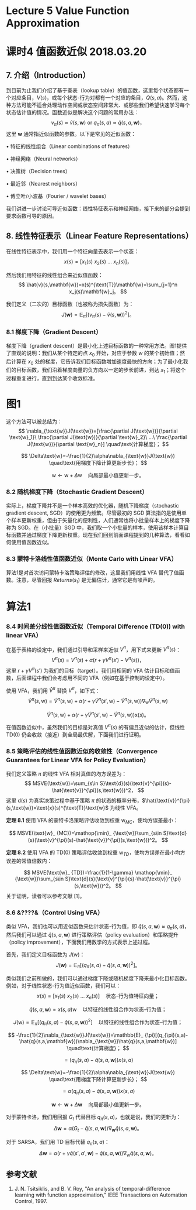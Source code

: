 # Lecture 5 Value Function Approximation

# 课时4 值函数近似 2018.03.20

## 7. 介绍（Introduction）

到目前为止我们介绍了基于查表（lookup table）的值函数，这里每个状态都有一个对应条目，$V(s)$，或每个状态-行为对都有一个对应的条目，$Q(s,a)$。然而，这种方法可能不适合处理动作空间或状态空间非常大、或那些我们希望快速学习每个状态估计值的情况。函数近似是解决这个问题的常用办法：
$$
v_{\pi}(s) \approx \hat{v}(s,\mathbf{w}) \text{ or } q_{\pi}(s,a) \approx \hat{q}(s,a,\mathbf{w})，
$$
这里 $\mathbf{w}$ 通常指近似函数的参数。以下是常见的近似函数：

$\bullet$ 特征的线性组合（Linear combinations of features）

$\bullet$ 神经网络（Neural networks）

$\bullet$ 决策树（Decision trees）

$\bullet$ 最近邻（Nearest neighbors）

$\bullet$ 傅立叶/小波基（Fourier / wavelet bases）

我们讲进一步讨论可导近似函数：线性特征表示和神经网络，接下来的部分会提到要求函数可导的原因。

## 8. 线性特征表示（Linear Feature Representations）

在线性特征表示中，我们用一个特征向量去表示一个状态：
$$
x(s)=[x_1(s)\ x_2(s)\ ...\ x_n(s)]，
$$

然后我们用特征的线性组合来近似值函数：
$$
\hat{v}(s,\mathbf{w})=x(s)^{\text{T}}\mathbf{w}=\sum_{j=1}^n x_j(s)\mathbf{w}_j。
$$

我们定义（二次的）目标函数（也被称为损失函数）为：
$$
J(\mathbf{w})=\mathbb{E}_ {\pi}[(v_{\pi}(s)-\hat{v}(s,\mathbf{w}))^2]。
$$

### 8.1 梯度下降（Gradient Descent）

梯度下降（gradient descent）是最小化上述目标函数的一种常用方法。图1提供了直观的说明：我们从某个特定的点 $x_0$ 开始，对应于参数 $w$ 的某个初始值；然后计算在 $x_0$ 处的梯度，它告诉我们目标函数增加速度最快的方向；为了最小化我们的目标函数，我们沿着梯度向量的负方向以一定的步长前进，到达 $x_1$；将这个过程重复进行，直到到达某个收敛标准。

# 图1

这个方法可以被总结为：
$$
\nabla_{\text{w}}J(\text{w})=[\frac{\partial J(\text{w})}{\partial \text{w}_1}\ \frac{\partial J(\text{w})}{\partial \text{w}_2}\ ...\ \frac{\partial J(\text{w})}{\partial \text{w}_n}] \quad\text{计算梯度}；
$$

$$
\Delta\text{w}=-\frac{1}{2}\alpha\nabla_{\text{w}}J(\text{w}) \quad\text{用梯度下降计算更新步长}；
$$

$$
\text{w} \leftarrow \text{w}+\Delta\text{w} \quad\text{向局部最小值更新一步}。
$$

### 8.2 随机梯度下降（Stochastic Gradient Descent）

实际上，梯度下降并不是一个样本高效的优化器，随机下降梯度（stochastic gradient descent, SGD）的使用更为频繁。尽管最初的 SGD 算法指的是使用单个样本更新权重，但由于矢量化的便利性，人们通常也将小批量样本上的梯度下降称为 SGD。在（小批量）SGD 中，我们取一个小批量的样本，使用该样本计算目标函数并通过梯度下降更新权重。现在我们回到前面课程提到的几种算法，看看如何使用值函数近似。

### 8.3 蒙特卡洛线性值函数近似（Monte Carlo with Linear VFA）

算法1是对首次访问蒙特卡洛策略评估的修改，这里我们用线性 VFA 替代了值函数。注意，尽管回报 $Returns(s_t)$ 是无偏估计，通常它是有噪声的。

# 算法1

### 8.4 时间差分线性值函数近似（Temporal Difference (TD(0)) with linear VFA）

在基于表格的设定中，我们通过引导和采样来近似 $V^{\pi}$，用下式来更新 $V^{\pi}(s)$：
$$
V^{\pi}(s)=V^{\pi}(s)+\alpha(r+\gamma V^{\pi}(s')-V^{\pi}(s))，
$$
这里 $r+\gamma V^{\pi}(s')$ 为我们的目标（target）。我们用相同的 VFA 估计目标和值函数，后面课程中我们会考虑用不同的 VFA（例如在基于控制的设定中）。

使用 VFA，我们用 $\hat{V}^{\pi}$ 替换 $V^{\pi}$，如下式：
$$
\hat{V}^{\pi}(s,\text{w})=\hat{V}^{\pi}(s,\text{w})+\alpha(r+\gamma \hat{V}^{\pi}(s',\text{w})-\hat{V}^{\pi}(s,\text{w}))\nabla_{\text{w}}\hat{V}^{\pi}(s,\text{w})
$$

$$
\hat{V}^{\pi}(s,\text{w})+\alpha(r+\gamma \hat{V}^{\pi}(s',\text{w})-\hat{V}^{\pi}(s,\text{w}))\text{x}(s)。
$$

在值函数近似中，虽然我们的目标是对真值 $V^{\pi}(s)$ 的有偏且近似的估计，但线性 TD($0$) 仍会收敛（接近）到全局最优解，下面我们进行证明。

### 8.5 策略评估的线性值函数近似的收敛性（Convergence Guarantees for Linear VFA for Policy Evaluation）

我们定义策略 $\pi$ 的线性 VFA 相对真值的均方误差为：
$$
MSVE(\text{w})=\sum_{s\in S}\text{d}(s)(\text{v}^{\pi}(s)-\hat{\text{v}}^{\pi}(s,\text{w}))^2，
$$
这里 $\text{d}(s)$ 为真实决策过程中基于策略 $\pi$ 的状态的概率分布，$\hat{\text{v}}^{\pi}(s,\text{w})=\text{x}(s)^{\text{T}}\text{w}$ 为线性 VFA。

**定理 8.1** 使用 VFA 的蒙特卡洛策略评估收敛到权重 $\text{w}_{MC}$，使均方误差最小：

$$
MSVE(\text{w}_ {MC})=\mathop{\min}_ {\text{w}}\sum_{s\in S}\text{d}(s)(\text{v}^{\pi}(s)-\hat{\text{v}}^{\pi}(s,\text{w}))^2。
$$

**定理 8.2** 使用 VFA 的 TD($0$) 策略评估收敛到权重 $\text{w}_{TD}$，使均方误差在最小均方误差的常值倍数内：

$$
MSVE(\text{w}_ {TD})=\frac{1}{1-\gamma} \mathop{\min}_ {\text{w}}\sum_{s\in S}\text{d}(s)(\text{v}^{\pi}(s)-\hat{\text{v}}^{\pi}(s,\text{w}))^2。
$$
关于证明，读者可以参考文献 [1]。

### 8.6 &????&（Control Using VFA）

类似 VFA，我们也可以用近似函数来估计状态-行为值，即 $\hat{q}(s,a,\mathbf{w}) \approx q_{\pi}(s,a)$，然后我们可以通过 $\hat{q}(s,a,\mathbf{w})$ 进行策略评估（policy evaluation）和策略提升（policy improvement），下面我们用数学的方式表示上述过程。

首先，我们定义目标函数为 $J(\text{w})$：
$$
J(\mathbf{w})=\mathbb{E}_ {\pi}[(q_{\pi}(s,a)-\hat{q}(s,a,\mathbf{w}))^2]。
$$

类似我们之前所做的，我们可以通过梯度下降或随机梯度下降来最小化目标函数。例如，对于线性状态-行为值近似函数，我们可以：
$$
x(s)=[x_1(s)\ x_2(s)\ ...\ x_n(s)] \quad\text{状态-行为值特征向量}；
$$

$$
\hat{q}(s,a,\mathbf{w})=x(s,a)\text{w} \quad\text{以特征的线性组合作为状态-行为值}；
$$

$$
J(\text{w})=\mathbb{E}_ {\pi}[(q_{\pi}(s,a)-\hat{q}(s,a,\mathbf{w}))^2] \quad\text{以特征的线性组合作为状态-行为值}；
$$

$$
-\frac{1}{2}\nabla_{\text{w}}J(\text{w})=\mathbb{E}_ {\pi}[(q_{\pi}(s,a)-\hat{q}(s,a,\mathbf{w}))\nabla_{\text{w}}\hat{q}(s,a,\mathbf{w})] \quad\text{计算梯度}；
$$

$$
=(q_{\pi}(s,a)-\hat{q}(s,a,\mathbf{w}))x(s,a)
$$

$$
\Delta\text{w}=-\frac{1}{2}\alpha\nabla_{\text{w}}J(\text{w}) \quad\text{用梯度下降计算更新步长}；
$$

$$
=\alpha(q_{\pi}(s,a)-\hat{q}(s,a,\mathbf{w}))x(s,a)
$$

$$
\mathbf{w} \leftarrow \mathbf{w}+\Delta\mathbf{w} \quad\text{向局部最小值更新一步}。
$$

对于蒙特卡洛，我们用回报 $G_t$ 代替目标 $q_{\pi}(s,a)$，也就是说，我们的更新为：
$$
\Delta\mathbf{w}=\alpha(G_t-\hat{q}(s,a,\mathbf{w}))\nabla_{\mathbf{w}}\hat{q}(s,a,\mathbf{w})。
$$

对于 SARSA，我们用 TD 目标代替 $q_{\pi}(s,a)$：
$$
\Delta\mathbf{w}=\alpha(r+\gamma\hat{q}(s',a',\mathbf{w})-\hat{q}(s,a,\mathbf{w}))\nabla_{\text{w}}\hat{q}(s,a,\mathbf{w})。
$$

## 参考文献

1. J. N. Tsitsiklis, and B. V. Roy, "An analysis of temporal-difference learning with function approximation," IEEE Transactions on Automation Control, 1997.